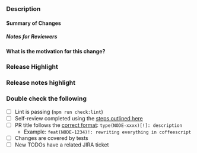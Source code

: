 ### Description

#### Summary of Changes

<!-- Please describe the changes in this PR in a high-level overview. -->

##### Notes for Reviewers

<!-- 
If there is any additional context on the changes in the PR that reviewers might find helpful, feel free to make notes in this section.

Otherwise, feel free to remove this section.
-->

#### What is the motivation for this change?

<!--
Remove this section if there is an associated Jira ticket explaining the motiviation for this change. If there is not, please fill this section out with 
information explaining why this change is valuable.
-->

### Release Highlight

<!-- 
Contributors: please leave the release notes section for the Node driver team to fill in. The following instructions are for maintainers.

For user facing changes: please provide release notes. Feel free to browse previous releases for example release highlights.

If there are no user-facing changes in this PR, please delete the release highlight section from the PR description.
-->

<!-- RELEASE_HIGHLIGHT_START -->

### Release notes highlight

<!-- RELEASE_HIGHLIGHT_END -->

### Double check the following

- [ ] Lint is passing (`npm run check:lint`)
- [ ] Self-review completed using the [steps outlined here](https://github.com/mongodb/node-mongodb-native/blob/HEAD/CONTRIBUTING.md#reviewer-guidelines)
- [ ] PR title follows the [correct format](https://www.conventionalcommits.org/en/v1.0.0/): `type(NODE-xxxx)[!]: description`
  - Example: `feat(NODE-1234)!: rewriting everything in coffeescript`
- [ ] Changes are covered by tests
- [ ] New TODOs have a related JIRA ticket
